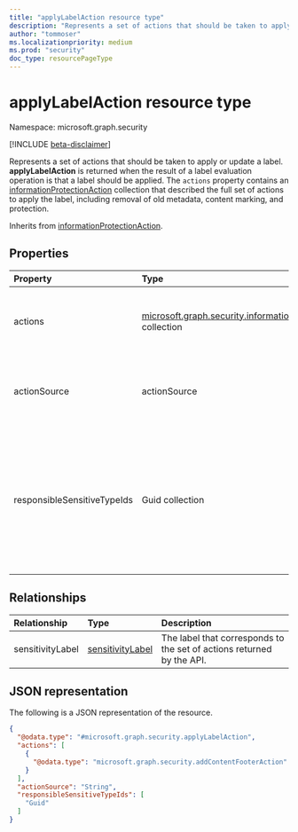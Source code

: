 ```yaml
---
title: "applyLabelAction resource type"
description: "Represents a set of actions that should be taken to apply or update a label."
author: "tommoser"
ms.localizationpriority: medium
ms.prod: "security"
doc_type: resourcePageType
---
```


# applyLabelAction resource type

Namespace: microsoft.graph.security

[!INCLUDE [beta-disclaimer](../../includes/beta-disclaimer.md)]

Represents a set of actions that should be taken to apply or update a label. **applyLabelAction** is returned when the result of a label evaluation operation is that a label should be applied. The `actions` property contains an [informationProtectionAction](security-informationprotectionaction.md) collection that described the full set of actions to apply the label, including removal of old metadata, content marking, and protection.

Inherits from [informationProtectionAction](../resources/security-informationprotectionaction.md).

## Properties

| Property                    | Type                                                                                                                    | Description                                                                                                                                   |
| :-------------------------- | :---------------------------------------------------------------------------------------------------------------------- | :-------------------------------------------------------------------------------------------------------------------------------------------- |
| actions                     | [microsoft.graph.security.informationProtectionAction](../resources/security-informationprotectionaction.md) collection | The collection of actions that should be implemented by the caller.                                                                           |
| actionSource                | actionSource                                                                                                            | The possible values are: `manual`, `automatic`, `recommended`, `default`.                                                                     |
| responsibleSensitiveTypeIds | Guid collection                                                                                                         | If the label was the result of an automatic classification, supply the list of sensitive info type GUIDs that resulted in the returned label. |

## Relationships

| Relationship     | Type                                                          | Description                                                           |
| :--------------- | :------------------------------------------------------------ | :-------------------------------------------------------------------- |
| sensitivityLabel | [sensitivityLabel](../resources/security-sensitivitylabel.md) | The label that corresponds to the set of actions returned by the API. |

## JSON representation
The following is a JSON representation of the resource.
<!-- {
  "blockType": "resource",
  "@odata.type": "microsoft.graph.security.applyLabelAction"
}
-->
``` json
{
  "@odata.type": "#microsoft.graph.security.applyLabelAction",
  "actions": [
    {
      "@odata.type": "microsoft.graph.security.addContentFooterAction"
    }
  ],
  "actionSource": "String",
  "responsibleSensitiveTypeIds": [
    "Guid"
  ]
}
```

